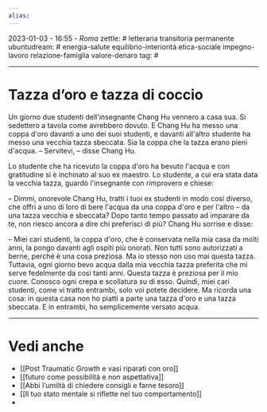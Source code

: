 ```yaml
---
alias: 
---
```

2023-01-03 - 16:55 - *Roma*
zettle: # letteraria transitoria permanente
ubuntudream: # energia-salute equilibrio-interiorità etica-sociale impegno-lavoro relazione-famiglia valore-denaro 
tag: #

---
# Tazza d’oro e tazza di coccio
Un giorno due studenti dell'insegnante Chang Hu vennero a casa sua. Si sedettero a tavola come avrebbero dovuto. E Chang Hu ha messo una coppa d'oro davanti a uno dei suoi studenti, e davanti all'altro studente ha messo una vecchia tazza sbeccata. Sia la coppa che la tazza erano pieni d'acqua. – Servitevi, – disse Chang Hu.

Lo studente che ha ricevuto la coppa d'oro ha bevuto l'acqua e con gratitudine si è inchinato al suo ex maestro. Lo studente, a cui era stata data la vecchia tazza, guardò l'insegnante con rimprovero e chiese:

– Dimmi, onorevole Chang Hu, tratti i tuoi ex studenti in modo così diverso, che offri a uno di loro di bere l'acqua da una coppa d'oro e per l'altro – da una tazza vecchia e sbeccata? Dopo tanto tempo passato ad imparare da te, non riesco ancora a dire chi preferisci di più? Chang Hu sorrise e disse:

– Miei cari studenti, la coppa d'oro, che è conservata nella mia casa da molti anni, la pongo davanti agli ospiti più onorati. Non tutti sono autorizzati a berne, perché è una cosa preziosa. Ma io stesso non uso mai questa tazza. Tuttavia, ogni giorno bevo acqua dalla mia vecchia tazza preferita che mi serve fedelmente da così tanti anni. Questa tazza è preziosa per il mio cuore. Conosco ogni crepa e scollatura su di esso. Quindi, miei cari studenti, come vi tratto entrambi, solo voi potete decidere. Ma ricorda una cosa: in questa casa non ho piatti a parte una tazza d'oro e una tazza sbeccata. E in entrambi, ho semplicemente versato acqua.



---
# Vedi anche
- [[Post Traumatic Growth e vasi riparati con oro]]
- [[futuro come possibilità e non aspettativa]]
- [[Abbi l’umiltà di chiedere consigli e farne tesoro]]
- [[Il tuo stato mentale si riflette nel tuo comportamento]]
- 
